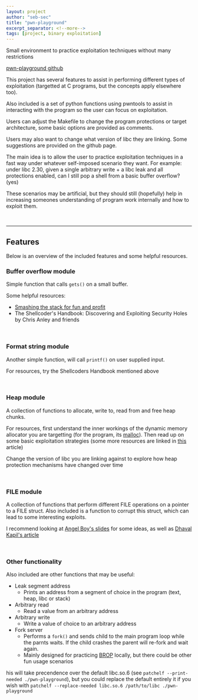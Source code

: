 ```yaml
---
layout: project
author: "seb-sec"
title: "pwn-playground"
excerpt_separator: <!--more-->
tags: [project, binary exploitation]
---
```


Small environment to practice exploitation techniques without many restrictions

<!--more-->

[pwn-playground github](https://github.com/seb-sec/pwn_playground)

This project has several features to assist in performing different types of exploitation (targetted at C programs, but the concepts apply elsewhere too).

Also included is a set of python functions using pwntools to assist in interacting with the program so the user can focus on exploitation.

Users can adjust the Makefile to change the program protections or target architecture, some basic options are provided as comments.

Users may also want to change what version of libc they are linking. Some suggestions are provided on the github page.

The main idea is to allow the user to practice exploitation techniques in a fast way under whatever self-imposed scenario they want. For example: under libc 2.30, given a single arbitrary write + a libc leak and all protections enabled, can I still pop a shell from a basic buffer overflow? (yes)

These scenarios may be artificial, but they should still (hopefully) help in increasing someones understanding of program work internally and how to exploit them.

<br>

<hr>

## Features

Below is an overview of the included features and some helpful resources.

### Buffer overflow module

Simple function that calls `gets()` on a small buffer.

Some helpful resources:

* [Smashing the stack for fun and profit](http://phrack.org/issues/49/14.html)
* The Shellcoder's Handbook: Discovering and Exploiting Security Holes by Chris Anley and friends

<br>

### Format string module

Another simple function, will call `printf()` on user supplied input.

For resources, try the Shellcoders Handbook mentioned above

<br>

### Heap module

A collection of functions to allocate, write to, read from and free heap chunks.

For resources, first understand the inner workings of the dynamic memory allocator you are targetting (for the program, its [malloc](https://sourceware.org/glibc/wiki/MallocInternals)). Then read up on some basic exploitation strategies (some more resources are linked in [this](https://azeria-labs.com/heap-exploitation-part-1-understanding-the-glibc-heap-implementation/) article)

Change the version of libc you are linking against to explore how heap protection mechanisms have changed over time

<br>

### FILE module

A collection of functions that perform different FILE operations on a pointer to a FILE struct. Also included is a function to corrupt this struct, which can lead to some interesting exploits.


I recommend looking at [Angel Boy's slides](https://www.slideshare.net/AngelBoy1/play-with-file-structure-yet-another-binary-exploit-technique) for some ideas, as well as [Dhaval Kapil's article](https://dhavalkapil.com/blogs/FILE-Structure-Exploitation/)

<br>

### Other functionality

Also included are other functions that may be useful:

* Leak segment address
  * Prints an address from a segment of choice in the program (text, heap, libc or stack)
* Arbitrary read
  * Read a value from an arbitrary address
* Arbitrary write
  * Write a value of choice to an arbitrary address
* Fork server
  * Performs a `fork()` and sends child to the main program loop while the parnts waits. If the child crashes the parent will re-fork and wait again.
  * Mainly designed for practicing [BROP](http://www.scs.stanford.edu/~sorbo/brop/bittau-brop.pdf) locally, but there could be other fun usage scenarios

his will take precendence over the default libc.so.6 (see `patchelf --print-needed ./pwn-playground`), but you could replace the default entirely it if you wish with `patchelf --replace-needed libc.so.6 /path/to/libc ./pwn-playground`

